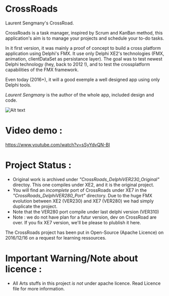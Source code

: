 # CrossRoads
Laurent Sengmany's CrossRoad. 

CrossRoads is a task manager, inspired by Scrum and KanBan method, this application's aim is to manage your projects and schedule your to-do tasks. 

In it first version, it was mainly a proof of concept to build a cross platform application using Delphi's FMX. It use only Delphi XE2's technologies (FMX, animation, clientDataSet as persistance layer). The goal was to test newest Delphi technology (hey, back to 2012 !), and to test the crossplatform capabilities of the FMX framework.

Even today (2016+), it will a good exemple a well designed app using only Delphi tools.

*Laurent Sengmany* is the author of the whole app, included design and code. 

![Alt text](/../master/CrossRoads_DelphiVER230_Original/CrossRoads/ressources/CROrigScreenShot.png?raw=true "Optional Title")

# Video demo : 
https://www.youtube.com/watch?v=sSyYdvQN-BI

# Project Status : 

- Original work is archived under *"CrossRoads_DelphiVER230_Original"* directoy. This one compiles under XE2, and it is the original project.
- You will find an *incomplete* port of CrossRoads under XE7 in the *"CrossRoads_DelphiVER280_Port"* directory. Due to the huge FMX evolution between XE2 (VER230) and XE7 (VER280) we had simply duplicate the project.
-  Note that the VER280 port compile under last delphi version (VER310)
- Note : we do not have plan for a futur version, dev on CrossRoad are over. If you fix XE7 version, we'll be please to plublish it here.  

The CrossRoads project has been put in Open-Source (Apache Licence) on 2016/12/16 on a request for learning ressources. 


# Important Warning/Note about licence : 
- All Arts stuffs in this project *is not* under apache licence. Read Licence file for more information.  
